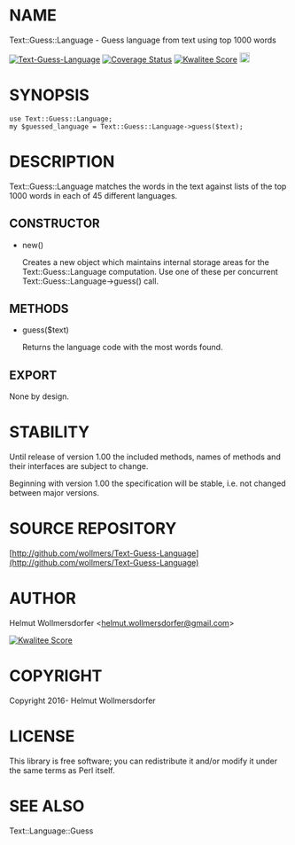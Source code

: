 # NAME

Text::Guess::Language - Guess language from text using top 1000 words

<div>
    <a href="https://travis-ci.org/wollmers/Text-Guess-Language"><img src="https://travis-ci.org/wollmers/Text-Guess-Language.png" alt="Text-Guess-Language"></a>
    <a href='https://coveralls.io/r/wollmers/Text-Guess-Language?branch=master'><img src='https://coveralls.io/repos/wollmers/Text-Guess-Language/badge.png?branch=master' alt='Coverage Status' /></a>
    <a href='http://cpants.cpanauthors.org/dist/Text-Guess-Language'><img src='http://cpants.cpanauthors.org/dist/Text-Guess-Language.png' alt='Kwalitee Score' /></a>
    <a href="http://badge.fury.io/pl/Text-Guess-Language"><img src="https://badge.fury.io/pl/Text-Guess-Language.svg" alt="CPAN version" height="18"></a>
</div>

# SYNOPSIS

    use Text::Guess::Language;
    my $guessed_language = Text::Guess::Language->guess($text);

# DESCRIPTION

Text::Guess::Language matches the words in the text against lists of the top 1000 words
in each of 45 different languages.

## CONSTRUCTOR

- new()

    Creates a new object which maintains internal storage areas
    for the Text::Guess::Language computation.  Use one of these per concurrent
    Text::Guess::Language->guess() call.

## METHODS

- guess($text)

    Returns the language code with the most words found.

## EXPORT

None by design.

# STABILITY

Until release of version 1.00 the included methods, names of methods and their
interfaces are subject to change.

Beginning with version 1.00 the specification will be stable, i.e. not changed between
major versions.

# SOURCE REPOSITORY

[http://github.com/wollmers/Text-Guess-Language](http://github.com/wollmers/Text-Guess-Language)

# AUTHOR

Helmut Wollmersdorfer &lt;helmut.wollmersdorfer@gmail.com>

<div>
    <a href='http://cpants.cpanauthors.org/author/wollmers'><img src='http://cpants.cpanauthors.org/author/wollmers.png' alt='Kwalitee Score' /></a>
</div>

# COPYRIGHT

Copyright 2016- Helmut Wollmersdorfer

# LICENSE

This library is free software; you can redistribute it and/or modify
it under the same terms as Perl itself.

# SEE ALSO

Text::Language::Guess
